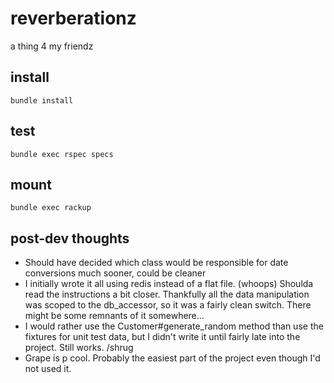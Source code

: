 # reverberationz
a thing 4 my friendz

## install
```bundle install```

## test
```bundle exec rspec specs``` 

## mount
```bundle exec rackup```

## post-dev thoughts
- Should have decided which class would be responsible for date conversions much sooner, could be cleaner
- I initially wrote it all using redis instead of a flat file. (whoops) Shoulda read the instructions a bit closer. Thankfully all the data manipulation was scoped to the db_accessor, so it was a fairly clean switch. There might be some remnants of it somewhere...
- I would rather use the Customer#generate_random method than use the fixtures for unit test data, but I didn't write it until fairly late into the project. Still works. /shrug
- Grape is p cool. Probably the easiest part of the project even though I'd not used it. 
